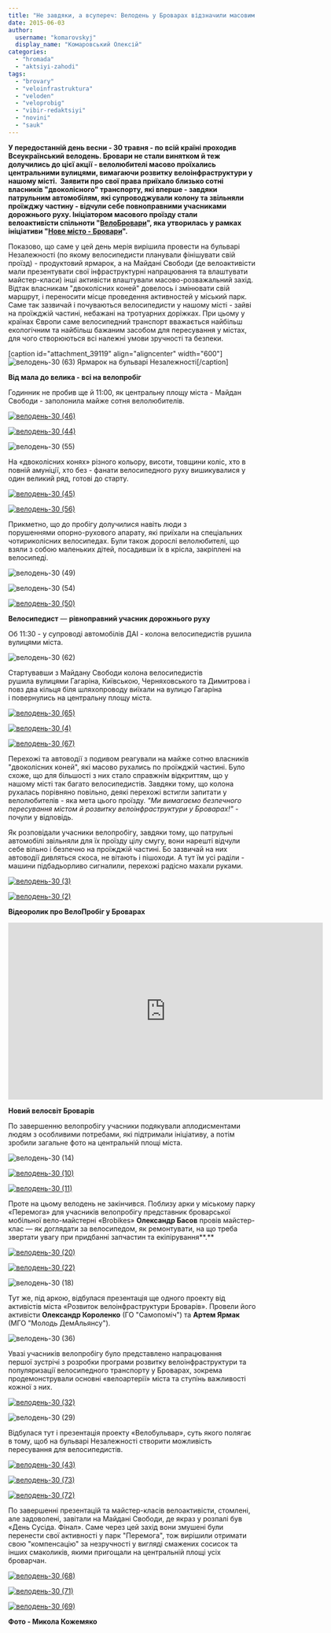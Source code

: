 ```yaml
---
title: "Не завдяки, а всупереч: Велодень у Броварах відзначили масовим велопробігом"
date: 2015-06-03
author: 
  username: "komarovskyj"
  display_name: "Комаровський Олексій"
categories: 
  - "hromada"
  - "aktsiyi-zahodi"
tags: 
  - "brovary"
  - "veloinfrastruktura"
  - "veloden"
  - "veloprobig"
  - "vibir-redaktsiyi"
  - "novini"
  - "sauk"
---
```


**У передостанній день весни - 30 травня - по всій країні проходив Всеукраїнський велодень. Бровари не стали винятком й теж долучились до цієї акції - велолюбителі масово проїхались центральними вулицями, вимагаючи розвитку велоінфраструктури у нашому місті.  Заявити про свої права приїхало близько сотні власників "двоколісного" транспорту, які вперше - завдяки патрульним автомобілям, які супроводжували колону та звільняли проїжджу частину - відчули себе повноправними учасниками дорожнього руху. Ініціатором масового проїзду стали велоактивісти спільноти "[ВелоБровари](https://www.facebook.com/groups/435367053304258/?fref=ts)", яка утворилась у рамках ініціативи "[Нове місто - Бровари](https://www.facebook.com/groups/1588908808062785/)".**

Показово, що саме у цей день мерія вирішила провести на бульварі Незалежності (по якому велосипедисти планували фінішувати свій проїзд) - продуктовий ярмарок, а на Майдані Свободи (де велоактивісти мали презентувати свої інфраструктурні напрацювання та влаштувати майстер-класи) інші активісти влаштували масово-розважальний захід. Відтак власникам "двоколісних коней" довелось і змінювати свій маршрут, і переносити місце проведення активностей у міський парк. Саме так зазвичай і почуваються велосипедисти у нашому місті - зайві на проїжджій частині, небажані на тротуарних доріжках. При цьому у країнах Європи саме велосипедний транспорт вважається найбільш екологічним та найбільш бажаним засобом для пересування у містах, для чого створюються всі належні умови зручності та безпеки.

\[caption id="attachment\_39119" align="aligncenter" width="600"\]![велодень-30 (63)](https://mpz.brovary.org/wp-content/uploads/2015/06/veloden-30-63-e1433166472122.jpg) Ярмарок на бульварі Незалежності\[/caption\]

**Від мала до велика - всі на велопробіг**

Годинник не пробив ще й 11:00, як центральну площу міста - Майдан Свободи - заполонила майже сотня велолюбителів.

[![велодень-30 (46)](https://mpz.brovary.org/wp-content/uploads/2015/06/veloden-30-46-e1433165919911.jpg)](https://mpz.brovary.org/wp-content/uploads/2015/06/veloden-30-46.jpg)

[![велодень-30 (44)](https://mpz.brovary.org/wp-content/uploads/2015/06/veloden-30-44.jpg)](https://mpz.brovary.org/wp-content/uploads/2015/06/veloden-30-44.jpg)

![велодень-30 (55)](https://mpz.brovary.org/wp-content/uploads/2015/06/veloden-30-55-e1433166267313.jpg)

На «двоколісних конях» різного кольору, висоти, товщини коліс, хто в повній амуніції, хто без - фанати велосипедного руху вишикувалися у один великий ряд, готові до старту.

[![велодень-30 (45)](https://mpz.brovary.org/wp-content/uploads/2015/06/veloden-30-45-e1433166115856.jpg)](https://mpz.brovary.org/wp-content/uploads/2015/06/veloden-30-45.jpg)

[![велодень-30 (56)](https://mpz.brovary.org/wp-content/uploads/2015/06/veloden-30-56-e1433168822260.jpg)](https://mpz.brovary.org/wp-content/uploads/2015/06/veloden-30-56-e1433168822260.jpg)

Прикметно, що до пробігу долучилися навіть люди з порушеннями опорно-рухового апарату, які приїхали на спеціальних чотириколісних велосипедах. Були також дорослі велолюбителі, що взяли з собою маленьких дітей, посадивши їх в крісла, закріплені на велосипеді.

![велодень-30 (49)](https://mpz.brovary.org/wp-content/uploads/2015/06/veloden-30-49-e1433166056894.jpg)

![велодень-30 (54)](https://mpz.brovary.org/wp-content/uploads/2015/06/veloden-30-54-e1433165976898.jpg)

[![велодень-30 (50)](https://mpz.brovary.org/wp-content/uploads/2015/06/veloden-30-50-e1433166326463.jpg)](https://mpz.brovary.org/wp-content/uploads/2015/06/veloden-30-50.jpg)

**Велосипедист** — **рівноправний учасник дорожнього руху**

Об 11:30 - у супроводі автомобілів ДАІ - колона велосипедистів рушила вулицями міста.

![велодень-30 (62)](https://mpz.brovary.org/wp-content/uploads/2015/06/veloden-30-62-e1433166505114.jpg)

Стартувавши з Майдану Свободи колона велосипедистів рушила вулицями Гагаріна, Київською, Черняховського та Димитрова і повз два кільця біля шляхопроводу виїхали на вулицю Гагаріна і повернулись на центральну площу міста.

[![велодень-30 (65)](https://mpz.brovary.org/wp-content/uploads/2015/06/veloden-30-65-e1433166765534.jpg)](https://mpz.brovary.org/wp-content/uploads/2015/06/veloden-30-65.jpg)

[![велодень-30 (4)](https://mpz.brovary.org/wp-content/uploads/2015/06/veloden-30-4-e1433166797720.jpg)](https://mpz.brovary.org/wp-content/uploads/2015/06/veloden-30-4.jpg)

[![велодень-30 (67)](https://mpz.brovary.org/wp-content/uploads/2015/06/veloden-30-67-e1433166992506.jpg)](https://mpz.brovary.org/wp-content/uploads/2015/06/veloden-30-67.jpg)

Перехожі та автоводії з подивом реагували на майже сотню власників "двоколісних коней", які масово рухались по проїжджій частині. Було схоже, що для більшості з них стало справжнім відкриттям, що у нашому місті так багато велосипедистів. Завдяки тому, що колона рухалась порівняно повільно, деякі перехожі встигли запитати у велолюбителів - яка мета цього проїзду. _"Ми вимагаємо безпечного пересування містом й розвитку велоінфраструктури у Броварах!"_ - почули у відповідь.

Як розповідали учасники велопробігу, завдяки тому, що патрульні автомобілі звільняли для їх проїзду цілу смугу, вони нарешті відчули себе вільно і безпечно на проїжджій частині. Бо зазвичай на них автоводії дивляться скоса, не вітають і пішоходи. А тут їм усі раділи - машини підбадьорливо сигналили, перехожі радісно махали руками.

[![велодень-30 (3)](https://mpz.brovary.org/wp-content/uploads/2015/06/veloden-30-31-e1433166828458.jpg)](https://mpz.brovary.org/wp-content/uploads/2015/06/veloden-30-31.jpg)

[![велодень-30 (2)](https://mpz.brovary.org/wp-content/uploads/2015/06/veloden-30-2-e1433166857872.jpg)](https://mpz.brovary.org/wp-content/uploads/2015/06/veloden-30-2.jpg)

**Відеоролик про ВелоПробіг у Броварах**

<iframe src="https://www.youtube.com/embed/ikJn7GMoqJg" width="640" height="360" frameborder="0" allowfullscreen="allowfullscreen"></iframe>

**Новий велосвіт Броварів**

По завершенню велопробігу учасники подякували аплодисментами людям з особливими потребами, які підтримали ініціативу, а потім зробили загальне фото на центральній площі міста.

![велодень-30 (14)](https://mpz.brovary.org/wp-content/uploads/2015/06/veloden-30-14-e1433168999362.jpg)

[![велодень-30 (10)](https://mpz.brovary.org/wp-content/uploads/2015/06/veloden-30-10-e1433168748136.jpg)](https://mpz.brovary.org/wp-content/uploads/2015/06/veloden-30-10-e1433168748136.jpg)

[![велодень-30 (11)](https://mpz.brovary.org/wp-content/uploads/2015/06/veloden-30-11-e1433167125241.jpg)](https://mpz.brovary.org/wp-content/uploads/2015/06/veloden-30-11.jpg)

Проте на цьому велодень не закінчився. Поблизу арки у міському парку «Перемога» для учасників велопробігу представник броварської мобільної вело-майстерні «Brobikes» **Олександр Басов** провів майстер-клас — як доглядати за велосипедом, як ремонтувати, на що треба звертати увагу при придбанні запчастин та екіпірування**.**

[![велодень-30 (20)](https://mpz.brovary.org/wp-content/uploads/2015/06/veloden-30-20-e1433167335321.jpg)](https://mpz.brovary.org/wp-content/uploads/2015/06/veloden-30-20.jpg)

[![велодень-30 (22)](https://mpz.brovary.org/wp-content/uploads/2015/06/veloden-30-22-e1433167398126.jpg)](https://mpz.brovary.org/wp-content/uploads/2015/06/veloden-30-22.jpg)

![велодень-30 (18)](https://mpz.brovary.org/wp-content/uploads/2015/06/veloden-30-18-e1433167295137.jpg)

Тут же, під аркою, відбулася презентація ще одного проекту від активістів міста «Розвиток велоінфраструктури Броварів». Провели його активісти **Олександр Короленко** (ГО "Самопоміч") та **Артем Ярмак** (МГО "Молодь ДемАльянсу").

![велодень-30 (36)](https://mpz.brovary.org/wp-content/uploads/2015/06/veloden-30-36-e1433167665690.jpg)

Увазі учасників велопробігу було представлено напрацювання першої зустрічі з розробки програми розвитку велоінфраструктури та популяризації велосипедного транспорту у Броварах, зокрема продемонстрували основні «велоартерії» міста та ступінь важливості кожної з них.

[![велодень-30 (32)](https://mpz.brovary.org/wp-content/uploads/2015/06/veloden-30-32-e1433167505240.jpg)](https://mpz.brovary.org/wp-content/uploads/2015/06/veloden-30-32.jpg)

![велодень-30 (29)](https://mpz.brovary.org/wp-content/uploads/2015/06/veloden-30-29-e1433167744237.jpg)

Відбулася тут і презентація проекту «Велобульвар», суть якого полягає в тому, щоб на бульварі Незалежності створити можливість пересування для велосипедистів.

[![велодень-30 (43)](https://mpz.brovary.org/wp-content/uploads/2015/06/veloden-30-43-e1433167622595.jpg)](https://mpz.brovary.org/wp-content/uploads/2015/06/veloden-30-43.jpg)

[![велодень-30 (73)](https://mpz.brovary.org/wp-content/uploads/2015/06/veloden-30-73-e1433230854139.jpg)](https://mpz.brovary.org/wp-content/uploads/2015/06/veloden-30-73.jpg)

[![велодень-30 (72)](https://mpz.brovary.org/wp-content/uploads/2015/06/veloden-30-72-e1433230895295.jpg)](https://mpz.brovary.org/wp-content/uploads/2015/06/veloden-30-72.jpg)

По завершенні презентацій та майстер-класів велоактивісти, стомлені, але задоволені, завітали на Майдані Свободи, де якраз у розпалі був «День Сусіда. Фінал». Саме через цей захід вони змушені були перенести свої активності у парк "Перемога", тож вирішили отримати свою "компенсацію" за незручності у вигляді смажених сосисок та інших смаколиків, якими пригощали на центральній площі усіх броварчан.

[![велодень-30 (68)](https://mpz.brovary.org/wp-content/uploads/2015/06/veloden-30-68-e1433168598235.jpg)](https://mpz.brovary.org/wp-content/uploads/2015/06/veloden-30-68.jpg)

[![велодень-30 (71)](https://mpz.brovary.org/wp-content/uploads/2015/06/veloden-30-71-e1433168639398.jpg)](https://mpz.brovary.org/wp-content/uploads/2015/06/veloden-30-71.jpg)

[![велодень-30 (69)](https://mpz.brovary.org/wp-content/uploads/2015/06/veloden-30-69-e1433168673408.jpg)](https://mpz.brovary.org/wp-content/uploads/2015/06/veloden-30-69.jpg)

**Фото - Микола Кожемяко**
